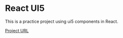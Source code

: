 # React UI5

This is a practice project using ui5 components in React.

[Project URL](https://mesh-kr.cfapps.ap12.hana.ondemand.com/)
